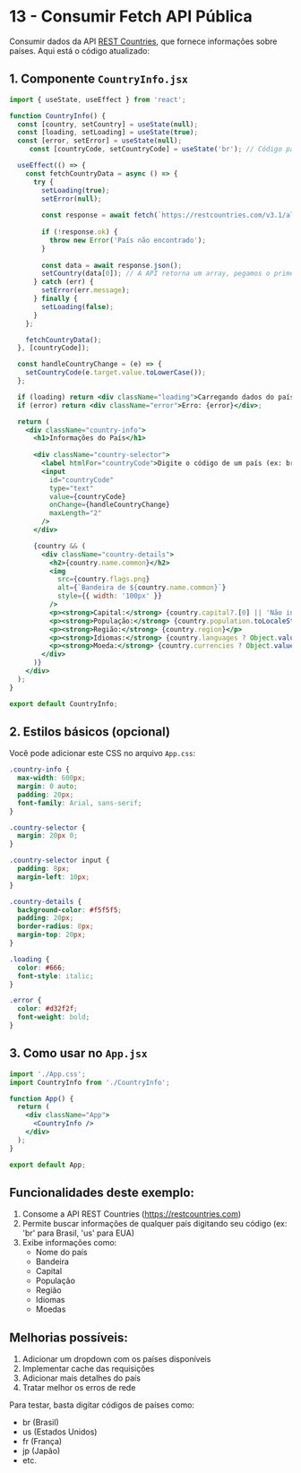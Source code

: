 # 13 - Consumir Fetch API Pública

Consumir dados da API [REST Countries](https://restcountries.com), que fornece informações sobre países. Aqui está o código atualizado:

## 1. Componente `CountryInfo.jsx`

```jsx
import { useState, useEffect } from 'react';

function CountryInfo() {
  const [country, setCountry] = useState(null);
  const [loading, setLoading] = useState(true);
  const [error, setError] = useState(null);
     const [countryCode, setCountryCode] = useState('br'); // Código padrão: Brasil

  useEffect(() => {
    const fetchCountryData = async () => {
      try {
        setLoading(true);
        setError(null);
        
        const response = await fetch(`https://restcountries.com/v3.1/alpha/${countryCode}`);
        
        if (!response.ok) {
          throw new Error('País não encontrado');
        }
        
        const data = await response.json();
        setCountry(data[0]); // A API retorna um array, pegamos o primeiro item
      } catch (err) {
        setError(err.message);
      } finally {
        setLoading(false);
      }
    };

    fetchCountryData();
  }, [countryCode]);

  const handleCountryChange = (e) => {
    setCountryCode(e.target.value.toLowerCase());
  };

  if (loading) return <div className="loading">Carregando dados do país...</div>;
  if (error) return <div className="error">Erro: {error}</div>;

  return (
    <div className="country-info">
      <h1>Informações do País</h1>
      
      <div className="country-selector">
        <label htmlFor="countryCode">Digite o código de um país (ex: br, us, fr): </label>
        <input 
          id="countryCode"
          type="text" 
          value={countryCode}
          onChange={handleCountryChange}
          maxLength="2"
        />
      </div>

      {country && (
        <div className="country-details">
          <h2>{country.name.common}</h2>
          <img 
            src={country.flags.png} 
            alt={`Bandeira de ${country.name.common}`} 
            style={{ width: '100px' }}
          />
          <p><strong>Capital:</strong> {country.capital?.[0] || 'Não informada'}</p>
          <p><strong>População:</strong> {country.population.toLocaleString()}</p>
          <p><strong>Região:</strong> {country.region}</p>
          <p><strong>Idiomas:</strong> {country.languages ? Object.values(country.languages).join(', ') : 'Não informado'}</p>
          <p><strong>Moeda:</strong> {country.currencies ? Object.values(country.currencies).map(c => `${c.name} (${c.symbol})`).join(', ') : 'Não informado'}</p>
        </div>
      )}
    </div>
  );
}

export default CountryInfo;
```

## 2. Estilos básicos (opcional)

Você pode adicionar este CSS no arquivo `App.css`:

```css
.country-info {
  max-width: 600px;
  margin: 0 auto;
  padding: 20px;
  font-family: Arial, sans-serif;
}

.country-selector {
  margin: 20px 0;
}

.country-selector input {
  padding: 8px;
  margin-left: 10px;
}

.country-details {
  background-color: #f5f5f5;
  padding: 20px;
  border-radius: 8px;
  margin-top: 20px;
}

.loading {
  color: #666;
  font-style: italic;
}

.error {
  color: #d32f2f;
  font-weight: bold;
}
```

## 3. Como usar no `App.jsx`

```jsx
import './App.css';
import CountryInfo from './CountryInfo';

function App() {
  return (
    <div className="App">
      <CountryInfo />
    </div>
  );
}

export default App;
```

## Funcionalidades deste exemplo:

1. Consome a API REST Countries (https://restcountries.com)
2. Permite buscar informações de qualquer país digitando seu código (ex: 'br' para Brasil, 'us' para EUA)
3. Exibe informações como:
   - Nome do país
   - Bandeira
   - Capital
   - População
   - Região
   - Idiomas
   - Moedas

## Melhorias possíveis:

1. Adicionar um dropdown com os países disponíveis
2. Implementar cache das requisições
3. Adicionar mais detalhes do país
4. Tratar melhor os erros de rede

Para testar, basta digitar códigos de países como:
- br (Brasil)
- us (Estados Unidos)
- fr (França)
- jp (Japão)
- etc.